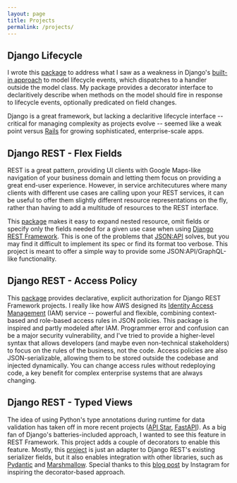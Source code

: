 ```yaml
---
layout: page
title: Projects
permalink: /projects/
---
```


## Django Lifecycle

I wrote this <a href="https://github.com/rsinger86/django-lifecycle" target="_blank">package</a> to address what I saw as a weakness in Django's <a href="https://docs.djangoproject.com/en/dev/topics/signals/" target="_blank">built-in approach</a> to model lifecycle events, which dispatches to a handler outside the model class. My package provides a decorator interface to declaritively describe when methods on the model should fire in response to lifecycle events, optionally predicated on field changes.

Django is a great framework, but lacking a declaritive lifecycle interface -- critical for managing complexity as projects evolve -- seemed like a weak point versus <a href="https://guides.rubyonrails.org/active_record_callbacks.html" target="_blank">Rails</a> for growing sophisticated, enterprise-scale apps.

## Django REST - Flex Fields

REST is a great pattern, providing UI clients with Google Maps-like navigation of your business domain and letting them focus on providing a great end-user experience. However, in service architecutures where many clients with different use cases are calling upon your REST services, it can be useful to offer them slightly different resource representations on the fly, rather than having to add a multitude of resources to the REST interface.

This <a href="https://github.com/rsinger86/drf-flex-fields" target="_blank">package</a> makes it easy to expand nested resource, omit fields or specify only the fields needed for a given use case when using <a href="https://www.django-rest-framework.org/" target="_blank">Django REST Framework</a>. This is one of the problems that <a href="https://jsonapi.org/" target="_blank">JSON:API</a> solves, but you may find it difficult to implement its spec or find its format too verbose. This project is meant to offer a simple way to provide some JSON:API/GraphQL-like functionality.


## Django REST - Access Policy

This <a href="https://github.com/rsinger86/drf-access-policy" target="_blank">package</a> provides declarative, explicit authorization for Django REST Framework projects. I really like how AWS designed its <a href="https://aws.amazon.com/iam/" target="_blank">Identity Access Management</a>
 (IAM) service -- powerful and flexible, combining context-based and role-based access rules in JSON policies. This package is inspired and partly modeled after IAM. Programmer error and confusion can be a major security vulnerability, and I've tried to provide a higher-level syntax that allows developers (and maybe even non-technical stakeholders) to focus on the rules of the business, not the code. Access policies are also JSON-serializable, allowing them to be stored outside the codebase and injected dynamically. You can change access rules without redeploying code, a key benefit for complex enterprise systems that are always changing.

## Django REST - Typed Views

The idea of using Python's type annotations during runtime for data validation has taken off in more recent projects (<a href="https://docs.apistar.com/" target="_blank">API Star</a>, <a href="https://github.com/tiangolo/fastapi" target="_blank">FastAPI</a>). As a big fan of Django's batteries-included approach, I wanted to see this feature in REST Framework. This project adds a couple of decorators to enable this feature. Mostly, this <a href="https://github.com/rsinger86/drf-typed-views" target="_blank">project</a> is just an adapter to Django REST's existing serializer fields, but it also enables integration with other libraries, such as <a href="https://pydantic-docs.helpmanual.io/" target="_blank">Pydantic</a> and <a href="https://marshmallow.readthedocs.io/en/stable/" target="_blank">Marshmallow</a>. Special thanks to this <a href="https://instagram-engineering.com/types-for-python-http-apis-an-instagram-story-d3c3a207fdb7" target="_blank">blog post</a> by Instagram for inspiring the decorator-based approach.